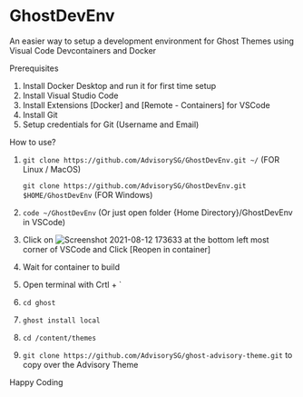 # GhostDevEnv
An easier way to setup a development environment for Ghost Themes using Visual Code Devcontainers and Docker

Prerequisites
1) Install Docker Desktop and run it for first time setup
2) Install Visual Studio Code 
3) Install Extensions [Docker] and [Remote - Containers] for VSCode
4) Install Git 
5) Setup credentials for Git (Username and Email)

How to use? 
1) `git clone https://github.com/AdvisorySG/GhostDevEnv.git ~/`  (FOR Linux / MacOS)

   `git clone https://github.com/AdvisorySG/GhostDevEnv.git $HOME/GhostDevEnv` (FOR Windows)
   
2) `code ~/GhostDevEnv` (Or just open folder {Home Directory}/GhostDevEnv in VSCode)

3) Click on ![Screenshot 2021-08-12 173633](https://user-images.githubusercontent.com/88506363/129174878-1baa1c09-72b6-4556-b06a-86864bac3c52.png) at the bottom left most corner of VSCode and Click [Reopen in container]
4) Wait for container to build
5) Open terminal with Crtl + `
6) `cd ghost`
7) `ghost install local`
8) `cd /content/themes`
9) `git clone https://github.com/AdvisorySG/ghost-advisory-theme.git` to copy over the Advisory Theme

Happy Coding
